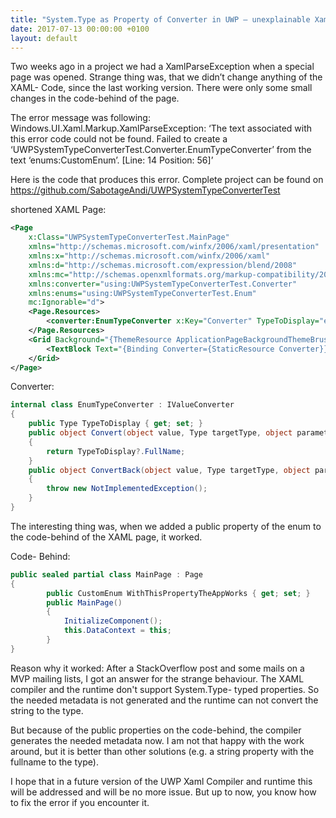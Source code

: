 ```yaml
---
title: "System.Type as Property of Converter in UWP – unexplainable XamlParseException"
date: 2017-07-13 00:00:00 +0100
layout: default
---
```


Two weeks ago in a project we had a XamlParseException when a special page was opened. Strange thing was, that we didn’t change anything of the XAML- Code, since the last working version. There were only some small changes in the code-behind of the page.

The error message was following:
Windows.UI.Xaml.Markup.XamlParseException: ‘The text associated with this error code could not be found. Failed to create a ‘UWPSystemTypeConverterTest.Converter.EnumTypeConverter’ from the text ‘enums:CustomEnum’. [Line: 14 Position: 56]’

Here is the code that produces this error.
Complete project can be found on <https://github.com/SabotageAndi/UWPSystemTypeConverterTest>

shortened XAML Page:

```xml
<Page
    x:Class="UWPSystemTypeConverterTest.MainPage"
    xmlns="http://schemas.microsoft.com/winfx/2006/xaml/presentation"
    xmlns:x="http://schemas.microsoft.com/winfx/2006/xaml"
    xmlns:d="http://schemas.microsoft.com/expression/blend/2008"
    xmlns:mc="http://schemas.openxmlformats.org/markup-compatibility/2006"
    xmlns:converter="using:UWPSystemTypeConverterTest.Converter"
    xmlns:enums="using:UWPSystemTypeConverterTest.Enum"
    mc:Ignorable="d">
    <Page.Resources>
        <converter:EnumTypeConverter x:Key="Converter" TypeToDisplay="enums:CustomEnum" />
    </Page.Resources>
    <Grid Background="{ThemeResource ApplicationPageBackgroundThemeBrush}">
        <TextBlock Text="{Binding Converter={StaticResource Converter}}" />
    </Grid>
</Page>
```

Converter:

```csharp
internal class EnumTypeConverter : IValueConverter
{
    public Type TypeToDisplay { get; set; }
    public object Convert(object value, Type targetType, object parameter, string language)
    {
        return TypeToDisplay?.FullName;
    }
    public object ConvertBack(object value, Type targetType, object parameter, string language)
    {
        throw new NotImplementedException();
    }
}
```

The interesting thing was, when we added a public property of the enum to the code-behind of the XAML page, it worked.

Code- Behind:

```csharp
public sealed partial class MainPage : Page
{
        public CustomEnum WithThisPropertyTheAppWorks { get; set; }
        public MainPage()
        {
            InitializeComponent();
            this.DataContext = this;
        }
}
```

Reason why it worked:
After a StackOverflow post and some mails on a MVP mailing lists, I got an answer for the strange behaviour.
The XAML compiler and the runtime don't support System.Type- typed properties. So the needed metadata is not generated and the runtime can not convert the string to the type.

But because of the public properties on the code-behind, the compiler generates the needed metadata now. I am not that happy with the work around, but it is better than other solutions (e.g. a string property with the fullname to the type).

I hope that in a future version of the UWP Xaml Compiler and runtime this will be addressed and will be no more issue.
But up to now, you know how to fix the error if you encounter it.